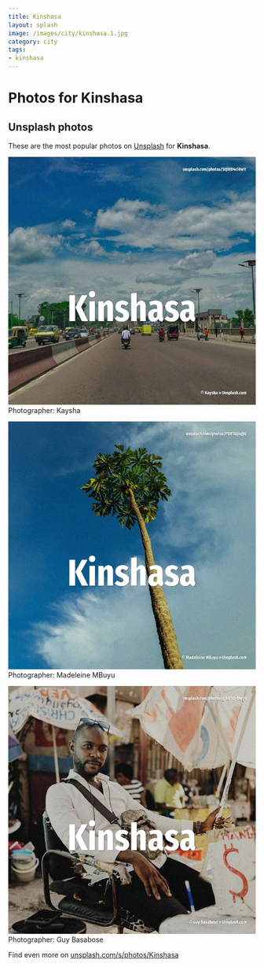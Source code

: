```yaml
---
title: Kinshasa
layout: splash
image: /images/city/kinshasa.1.jpg
category: city
tags:
- kinshasa
---
```

# Photos for Kinshasa
 
## Unsplash photos
These are the most popular photos on [Unsplash](https://unsplash.com) for **Kinshasa**.
 
![Kinshasa](/images/city/kinshasa.1.jpg)
Photographer:  Kaysha
 
![Kinshasa](/images/city/kinshasa.2.jpg)
Photographer:  Madeleine MBuyu
 
![Kinshasa](/images/city/kinshasa.3.jpg)
Photographer:  Guy Basabose
 
Find even more on [unsplash.com/s/photos/Kinshasa](https://unsplash.com/s/photos/Kinshasa)
 
